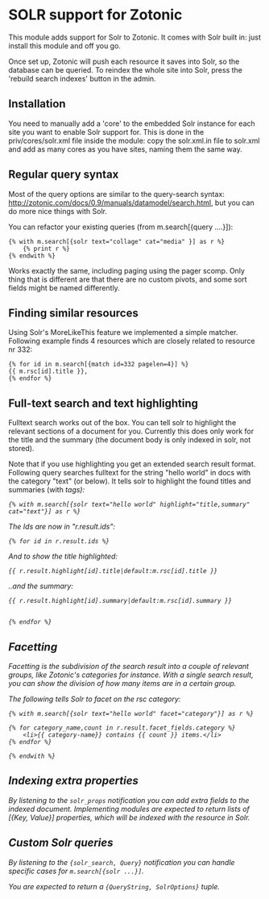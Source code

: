 SOLR support for Zotonic
========================

This module adds support for Solr to Zotonic. It comes with Solr built
in: just install this module and off you go.

Once set up, Zotonic will push each resource it saves into Solr, so
the database can be queried. To reindex the whole site into Solr,
press the 'rebuild search indexes' button in the admin.


Installation
------------

You need to manually add a 'core' to the embedded Solr instance for
each site you want to enable Solr support for. This is done in the
priv/cores/solr.xml file inside the module: copy the solr.xml.in file
to solr.xml and add as many cores as you have sites, naming them the
same way.

Regular query syntax
--------------------

Most of the query options are similar to the query-search syntax:
http://zotonic.com/docs/0.9/manuals/datamodel/search.html,
but you can do more nice things with Solr.

You can refactor your existing queries (from m.search[{query ....}]):

    {% with m.search[{solr text="collage" cat="media" }] as r %}
        {% print r %}
    {% endwith %}

Works exactly the same, including paging using the pager scomp. Only
thing that is different are that there are no custom pivots, and some
sort fields might be named differently.


Finding similar resources
--------------------------

Using Solr's MoreLikeThis feature we implemented a simple
matcher. Following example finds 4 resources which are closely related
to resource nr 332:

    {% for id in m.search[{match id=332 pagelen=4}] %}
    {{ m.rsc[id].title }},
    {% endfor %}


Full-text search and text highlighting
--------------------------------------

Fulltext search works out of the box. You can tell solr to highlight
the relevant sections of a document for you. Currently this does only
work for the title and the summary (the document body is only indexed
in solr, not stored).

Note that if you use highlighting you get an extended search result
format. Following query searches fulltext for the string "hello world"
in docs with the category "text" (or below). It tells solr to
highlight the found titles and summaries (with <em> tags):

    {% with m.search[{solr text="hello world" highlight="title,summary" cat="text"}] as r %}

The Ids are now in "r.result.ids":

    {% for id in r.result.ids %}

And to show the title highlighted:

    {{ r.result.highlight[id].title|default:m.rsc[id].title }}

..and the summary:

    {{ r.result.highlight[id].summary|default:m.rsc[id].summary }}


    {% endfor %}


Facetting
---------

Facetting is the subdivision of the search result into a couple of
relevant groups, like Zotonic's categories for instance. With a single
search result, you can show the division of how many items are in a
certain group.

The following tells Solr to facet on the rsc category:

    {% with m.search[{solr text="hello world" facet="category"}] as r %}

    {% for category_name,count in r.result.facet_fields.category %}
        <li>{{ category-name}} contains {{ count }} items.</li>
    {% endfor %}

    {% endwith %}


Indexing extra properties
-------------------------

By listening to the `solr_props` notification you can add extra fields
to the indexed document. Implementing modules are expected to return
lists of [{Key, Value}] properties, which will be indexed with the
resource in Solr.


Custom Solr queries
-------------------

By listening to the `{solr_search, Query}` notification you can handle
specific cases for `m.search[{solr ...}]`.

You are expected to return a `{QueryString, SolrOptions}` tuple.

